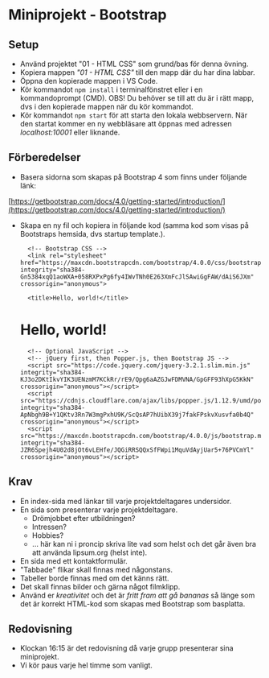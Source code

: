 # Miniprojekt - Bootstrap

## Setup

* Använd projektet "01 - HTML CSS" som grund/bas för denna övning.
* Kopiera mappen _"01 - HTML CSS"_ till den mapp där du har dina labbar.
* Öppna den kopierade mappen i VS Code.
* Kör kommandot `npm install` i terminalfönstret eller i en kommandoprompt (CMD). OBS! Du behöver se till att du är i rätt mapp, dvs i den kopierade mappen när du kör kommandot.
* Kör kommandot `npm start` för att starta den lokala webbservern. När den startat kommer en ny webbläsare att öppnas med adressen _localhost:10001_ eller liknande.

## Förberedelser

* Basera sidorna som skapas på Bootstrap 4 som finns under följande länk: 

[https://getbootstrap.com/docs/4.0/getting-started/introduction/](https://getbootstrap.com/docs/4.0/getting-started/introduction/)

* Skapa en ny fil och kopiera in följande kod (samma kod som visas på Bootstraps hemsida, dvs startup template.).

    <!doctype html>
    <html lang="en">
    <head>
        <!-- Required meta tags -->
        <meta charset="utf-8">
        <meta name="viewport" content="width=device-width, initial-scale=1, shrink-to-fit=no">

        <!-- Bootstrap CSS -->
        <link rel="stylesheet" href="https://maxcdn.bootstrapcdn.com/bootstrap/4.0.0/css/bootstrap.min.css" integrity="sha384-Gn5384xqQ1aoWXA+058RXPxPg6fy4IWvTNh0E263XmFcJlSAwiGgFAW/dAiS6JXm" crossorigin="anonymous">

        <title>Hello, world!</title>
    </head>
    <body>
        <h1>Hello, world!</h1>

        <!-- Optional JavaScript -->
        <!-- jQuery first, then Popper.js, then Bootstrap JS -->
        <script src="https://code.jquery.com/jquery-3.2.1.slim.min.js" integrity="sha384-KJ3o2DKtIkvYIK3UENzmM7KCkRr/rE9/Qpg6aAZGJwFDMVNA/GpGFF93hXpG5KkN" crossorigin="anonymous"></script>
        <script src="https://cdnjs.cloudflare.com/ajax/libs/popper.js/1.12.9/umd/popper.min.js" integrity="sha384-ApNbgh9B+Y1QKtv3Rn7W3mgPxhU9K/ScQsAP7hUibX39j7fakFPskvXusvfa0b4Q" crossorigin="anonymous"></script>
        <script src="https://maxcdn.bootstrapcdn.com/bootstrap/4.0.0/js/bootstrap.min.js" integrity="sha384-JZR6Spejh4U02d8jOt6vLEHfe/JQGiRRSQQxSfFWpi1MquVdAyjUar5+76PVCmYl" crossorigin="anonymous"></script>
    </body>
    </html>


## Krav

* En index-sida med länkar till varje projektdeltagares undersidor.
* En sida som presenterar varje projektdeltagare.
    * Drömjobbet efter utbildningen?
    * Intressen?
    * Hobbies?
    * ... här kan ni i proncip skriva lite vad som helst och det går även bra att använda lipsum.org (helst inte).
* En sida med ett kontaktformulär.
* "Tabbade" flikar skall finnas med någonstans.
* Tabeller borde finnas med om det känns rätt.
* Det skall finnas bilder och gärna något filmklipp.
* Använd er *kreativitet* och det är *fritt fram att gå bananas* så länge som det är korrekt HTML-kod som skapas med Bootstrap som basplatta.

## Redovisning

* Klockan 16:15 är det redovisning då varje grupp presenterar sina miniprojekt.
* Vi kör paus varje hel timme som vanligt.
